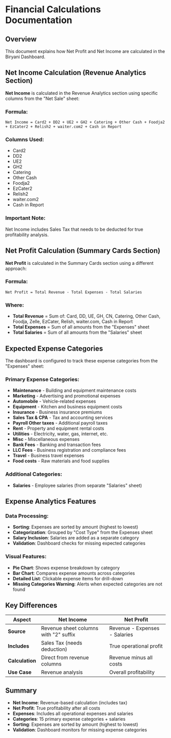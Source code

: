 # Financial Calculations Documentation

## Overview
This document explains how Net Profit and Net Income are calculated in the Biryani Dashboard.

## Net Income Calculation (Revenue Analytics Section)

**Net Income** is calculated in the Revenue Analytics section using specific columns from the "Net Sale" sheet:

### Formula:
```
Net Income = Card2 + DD2 + UE2 + GH2 + Catering + Other Cash + Foodja2 + EzCater2 + Relish2 + waiter.com2 + Cash in Report
```

### Columns Used:
- Card2
- DD2  
- UE2
- GH2
- Catering
- Other Cash
- Foodja2
- EzCater2
- Relish2
- waiter.com2
- Cash in Report

### Important Note:
Net Income includes Sales Tax that needs to be deducted for true profitability analysis.

## Net Profit Calculation (Summary Cards Section)

**Net Profit** is calculated in the Summary Cards section using a different approach:

### Formula:
```
Net Profit = Total Revenue - Total Expenses - Total Salaries
```

### Where:
- **Total Revenue** = Sum of: Card, DD, UE, GH, CN, Catering, Other Cash, Foodja, Zelle, EzCater, Relish, waiter.com, Cash in Report
- **Total Expenses** = Sum of all amounts from the "Expenses" sheet
- **Total Salaries** = Sum of all amounts from the "Salaries" sheet

## Expected Expense Categories

The dashboard is configured to track these expense categories from the "Expenses" sheet:

### Primary Expense Categories:
- **Maintenance** - Building and equipment maintenance costs
- **Marketing** - Advertising and promotional expenses
- **Automobile** - Vehicle-related expenses
- **Equipment** - Kitchen and business equipment costs
- **Insurance** - Business insurance premiums
- **Sales Tax & CPA** - Tax and accounting services
- **Payroll Other taxes** - Additional payroll taxes
- **Rent** - Property and equipment rental costs
- **Utilities** - Electricity, water, gas, internet, etc.
- **Misc** - Miscellaneous expenses
- **Bank Fees** - Banking and transaction fees
- **LLC Fees** - Business registration and compliance fees
- **Travel** - Business travel expenses
- **Food costs** - Raw materials and food supplies

### Additional Categories:
- **Salaries** - Employee salaries (from separate "Salaries" sheet)

## Expense Analytics Features

### Data Processing:
- **Sorting**: Expenses are sorted by amount (highest to lowest)
- **Categorization**: Grouped by "Cost Type" from the Expenses sheet
- **Salary Inclusion**: Salaries are added as a separate category
- **Validation**: Dashboard checks for missing expected categories

### Visual Features:
- **Pie Chart**: Shows expense breakdown by category
- **Bar Chart**: Compares expense amounts across categories
- **Detailed List**: Clickable expense items for drill-down
- **Missing Categories Warning**: Alerts when expected categories are not found

## Key Differences

| Aspect | Net Income | Net Profit |
|--------|------------|------------|
| **Source** | Revenue sheet columns with "2" suffix | Revenue - Expenses - Salaries |
| **Includes** | Sales Tax (needs deduction) | True operational profit |
| **Calculation** | Direct from revenue columns | Revenue minus all costs |
| **Use Case** | Revenue analysis | Overall profitability |

## Summary

- **Net Income**: Revenue-based calculation (includes tax)
- **Net Profit**: True profitability after all costs
- **Expenses**: Includes all operational expenses and salaries
- **Categories**: 15 primary expense categories + salaries
- **Sorting**: Expenses are sorted by amount (highest to lowest)
- **Validation**: Dashboard monitors for missing expense categories
